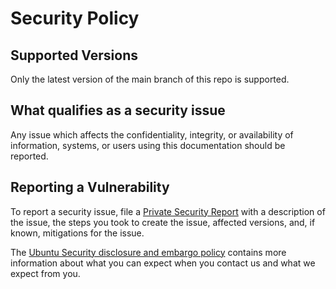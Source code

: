 # Security Policy

## Supported Versions

Only the latest version of the main branch of this repo is supported.

## What qualifies as a security issue

Any issue which affects the confidentiality, integrity, or availability of
information, systems, or users using this documentation should be reported.

## Reporting a Vulnerability
To report a security issue, file a
[Private Security Report](https://github.com/ubuntu-bartenders/ubuntu-old-fashioned/security/advisories/new)
with a description of the issue, the steps you took to create the issue,
affected versions, and, if known, mitigations for the issue.

The [Ubuntu Security disclosure and embargo policy](https://ubuntu.com/security/disclosure-policy)
contains more information about what you can expect when you contact us and
what we expect from you.
